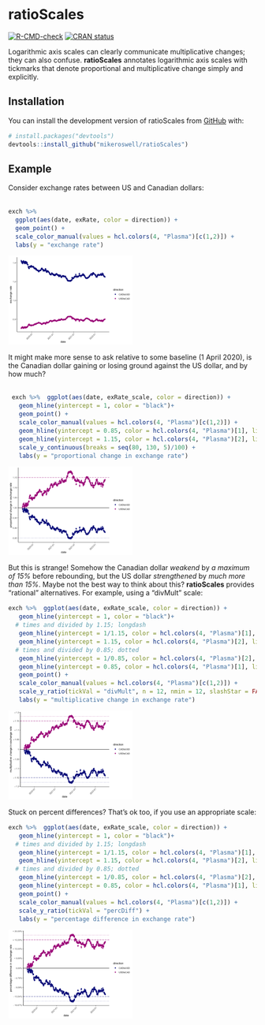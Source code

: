 
<!-- README.md is generated from README.Rmd. Please edit that file -->

# ratioScales

<!-- badges: start -->

[![R-CMD-check](https://github.com/mikeroswell/ratioScales/actions/workflows/R-CMD-check.yaml/badge.svg)](https://github.com/mikeroswell/ratioScales/actions/workflows/R-CMD-check.yaml)
[![CRAN
status](https://www.r-pkg.org/badges/version/ratioScales)](https://CRAN.R-project.org/package=ratioScales)
<!-- badges: end -->

Logarithmic axis scales can clearly communicate multiplicative changes;
they can also confuse. **ratioScales** annotates logarithmic axis scales
with tickmarks that denote proportional and multiplicative change simply
and explicitly.

## Installation

You can install the development version of ratioScales from
[GitHub](https://github.com/) with:

``` r
# install.packages("devtools")
devtools::install_github("mikeroswell/ratioScales")
```

## Example

Consider exchange rates between US and Canadian dollars:

``` r

exch %>% 
  ggplot(aes(date, exRate, color = direction)) + 
  geom_point() +
  scale_color_manual(values = hcl.colors(4, "Plasma")[c(1,2)]) +
  labs(y = "exchange rate") 
```

<img src="man/figures/README-raw exchange-1.png" width="50%" />

It might make more sense to ask relative to some baseline (1 April
2020), is the Canadian dollar gaining or losing ground against the US
dollar, and by how much?

``` r

 exch %>%  ggplot(aes(date, exRate_scale, color = direction)) + 
   geom_hline(yintercept = 1, color = "black")+
   geom_point() +
   scale_color_manual(values = hcl.colors(4, "Plasma")[c(1,2)]) +
   geom_hline(yintercept = 0.85, color = hcl.colors(4, "Plasma")[1], linetype = 3) +
   geom_hline(yintercept = 1.15, color = hcl.colors(4, "Plasma")[2], linetype = 5) +
   scale_y_continuous(breaks = seq(80, 130, 5)/100) +
   labs(y = "proportional change in exchange rate") 
```

<img src="man/figures/README-scaled exchange-1.png" width="50%" />

But this is strange! Somehow the Canadian dollar *weakend* by *a maximum
of 15%* before rebounding, but the US dollar *strengthened* by *much
more than 15%*. Maybe not the best way to think about this?
**ratioScales** provides “rational” alternatives. For example, using a
“divMult” scale:

``` r
exch %>%  ggplot(aes(date, exRate_scale, color = direction)) + 
   geom_hline(yintercept = 1, color = "black")+
  # times and divided by 1.15; longdash
   geom_hline(yintercept = 1/1.15, color = hcl.colors(4, "Plasma")[1], linetype = 5) +
   geom_hline(yintercept = 1.15, color = hcl.colors(4, "Plasma")[2], linetype = 5) +
  # times and divided by 0.85; dotted
   geom_hline(yintercept = 1/0.85, color = hcl.colors(4, "Plasma")[2], linetype = 3) +
   geom_hline(yintercept = 0.85, color = hcl.colors(4, "Plasma")[1], linetype = 3) +
   geom_point() +
   scale_color_manual(values = hcl.colors(4, "Plasma")[c(1,2)]) +
   scale_y_ratio(tickVal = "divMult", n = 12, nmin = 12, slashStar = FALSE) +
   labs(y = "multiplicative change in exchange rate") 
```

<img src="man/figures/README-divMult example-1.png" width="50%" />

Stuck on percent differences? That’s ok too, if you use an appropriate
scale:

``` r
exch %>%  ggplot(aes(date, exRate_scale, color = direction)) + 
   geom_hline(yintercept = 1, color = "black")+
  # times and divided by 1.15; longdash
   geom_hline(yintercept = 1/1.15, color = hcl.colors(4, "Plasma")[1], linetype = 5) +
   geom_hline(yintercept = 1.15, color = hcl.colors(4, "Plasma")[2], linetype = 5) +
  # times and divided by 0.85; dotted
   geom_hline(yintercept = 1/0.85, color = hcl.colors(4, "Plasma")[2], linetype = 3) +
   geom_hline(yintercept = 0.85, color = hcl.colors(4, "Plasma")[1], linetype = 3) +
   geom_point() +
   scale_color_manual(values = hcl.colors(4, "Plasma")[c(1,2)]) +
   scale_y_ratio(tickVal = "percDiff") +
   labs(y = "percentage difference in exchange rate") 
```

<img src="man/figures/README-percDiff example-1.png" width="50%" />

<!-- some comments here to keep track of 
You'll still need to render `README.Rmd` regularly, to keep `README.md` up-to-date. `devtools::build_readme()` is handy for this. You could also use GitHub Actions to re-render `README.Rmd` every time you push. An example workflow can be found here: <https://github.com/r-lib/actions/tree/v1/examples>.

You can also embed plots, for example:

<img src="man/figures/README-pressure-1.png" width="50%" />

In that case, don't forget to commit and push the resulting figure files, so they display on GitHub and CRAN.
-->
